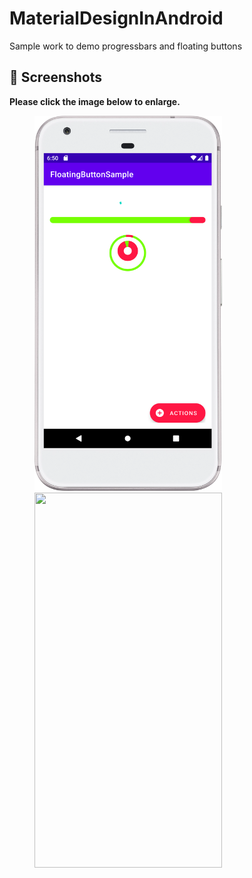 # MaterialDesignInAndroid
Sample work to demo progressbars and floating buttons


## 📸 Screenshots

**Please click the image below to enlarge.**

<img src="https://github.com/cheetahmail007/MaterialDesignInAndroid/blob/master/app/src/main/java/com/mvvm/floatingbuttonsample/assets/img.png" height="600" width="300" hspace="40"><img src="https://github.com/cheetahmail007/MaterialDesignInAndroid/blob/master/app/src/main/java/com/mvvm/floatingbuttonsample/assets/img1.png" height="600" width="300" hspace="40">

